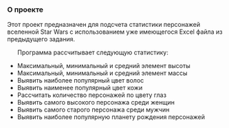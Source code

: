 <h3>О проекте</h3>
<p>Этот проект предназначен для подсчета статистики персонажей вселенной Star Wars 
с использованием уже имеющегося Excel файла из предыдущего задания. 
</p>

<ul>
  <p>Программа рассчитывает следующую статистику:</p>
  <li>Максимальный, минимальный и средний элемент высоты</li>
  <li>Максимальный, минимальный и средний элемент массы</li>
  <li>Выявить наиболее популярный цвет волос</li>
  <li>Выявить наименее популярный цвет кожи</li>
  <li>Рассчитать количество персонажей по цвету глаз</li>
  <li>Выявить самого высокого персонажа среди женщин</li>
  <li>Выявить самого старого персонажа среди мужчин</li>
  <li>Выявить наиболее популярную планету рождения персонажей</li>
</ul>
